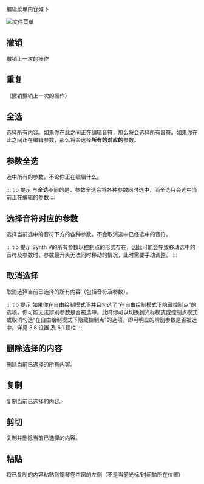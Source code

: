 编辑菜单内容如下

![文件菜单](/synthesizer-v-r2-docs/2/2.10.png)

## 撤销

撤销上一次的操作

## 重复

（撤销撤销上一次的操作）

## 全选

选择所有内容。如果你在此之间正在编辑音符，那么将会选择所有音符。如果你在此之间正在编辑参数，那么将会选择**所有的对应的**参数。

## 参数全选

选中所有的参数，不论你正在编辑什么。

::: tip 提示
与**全选**不同的是，参数全选会将各种参数同时选中，而全选只会选中当前正在编辑的参数
:::

## 选择音符对应的参数

选择当前选中的音符下方的各种参数，不会取消选中已经选中的音符。

::: tip 提示
Synth V的所有参数以控制点的形式存在，因此可能会导致移动选中的音符及参数时，参数最开头无法同时移动的情况，此时需要手动调整。
:::

## 取消选择

取消选择当前已选择的所有内容（包括音符及参数）。

::: tip 提示
如果你在自由绘制模式下并且勾选了“在自由绘制模式下隐藏控制点”的选项，你可能无法辨别参数是否被选中。此时你可以切换到光标模式或控制点模式或取消勾选“在自由绘制模式下隐藏控制点”的选项，即可明显的辨别参数是否被选中。详见 3.8 设置 及 6.1 顶栏
:::

## 删除选择的内容

删除当前已选择的所有内容。

## 复制

复制当前已选择的内容。

## 剪切

复制并删除当前已选择的内容。

## 粘贴

将已复制的内容粘贴到钢琴卷帘窗的左侧（不是当前光标/时间轴所在位置）

<Vssue :title="$title" />